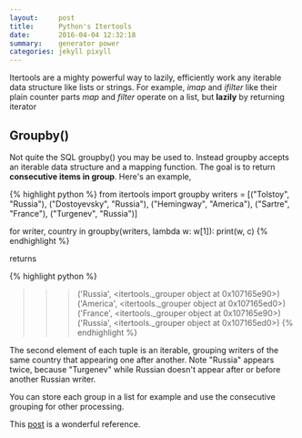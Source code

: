 ```yaml
---
layout:     post
title:      Python's Itertools
date:       2016-04-04 12:32:18
summary:    generator power
categories: jekyll pixyll
---
```


Itertools are a mighty powerful way to lazily, efficiently work 
any iterable data structure like lists or strings.
For example, *imap* and *ifilter* like their plain counter parts
*map* and *filter* operate on a list, but **lazily** by returning iterator


## Groupby()

Not quite the SQL groupby() you may be used to. 
Instead groupby accepts an iterable data structure and a mapping function.
The goal is to return **consecutive items in group**. Here's an example,

{% highlight python %}
from itertools import groupby
writers = [("Tolstoy", "Russia"), ("Dostoyevsky", "Russia"), 
           ("Hemingway", "America"), ("Sartre", "France"), 
           ("Turgenev", "Russia")]

for writer, country in groupby(writers, lambda w: w[1]):
    print(w, c)
{% endhighlight %}

returns

{% highlight python %}
>>> ('Russia', <itertools._grouper object at 0x107165e90>)
>>> ('America', <itertools._grouper object at 0x107165ed0>)
>>> ('France', <itertools._grouper object at 0x107165e90>)
>>> ('Russia', <itertools._grouper object at 0x107165ed0>)
{% endhighlight %}

The second element of each tuple is an iterable, grouping writers
of the same country that appearing one after another.
Note "Russia" appears twice, because "Turgenev" while Russian doesn't appear 
after or before another Russian writer.

You can store each group in a list for example and use the consecutive grouping 
for other processing.

This [post](http://naiquevin.github.io/a-look-at-some-of-pythons-useful-itertools.html) is a wonderful reference.
